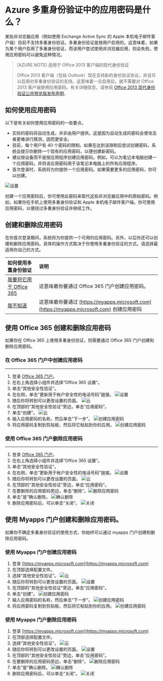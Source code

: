 <properties
    pageTitle="Azure MFA 中的应用密码是什么？"
    description="此页面将帮助用户了解什么是应用密码，以及在 Azure MFA 中，应用密码有什么作用。"
    services="multi-factor-authentication"
    documentationcenter=""
    author="kgremban"
    manager="femila"
    editor="pblachar" />
<tags
    ms.assetid="345b757b-5a2b-48eb-953f-d363313be9e5"
    ms.service="multi-factor-authentication"
    ms.workload="identity"
    ms.tgt_pltfrm="na"
    ms.devlang="na"
    ms.topic="article"
    ms.date="11/23/2016"
    wacn.date="01/10/2017"
    ms.author="kgremban" />  


# Azure 多重身份验证中的应用密码是什么？
某些非浏览器应用（例如使用 Exchange Active Sync 的 Apple 本机电子邮件客户端）目前不支持多重身份验证。多重身份验证是按用户启用的。这意味着，如果为某个用户启用了多重身份验证，而该用户尝试使用非浏览器应用，则会失败。使用应用密码可以避免这种情况。

> [AZURE.NOTE]
适用于 Office 2013 客户端的现代身份验证
>
> Office 2013 客户端（包括 Outlook）现在支持新的身份验证协议，并且可以启用对多重身份验证的支持。这意味着一旦启用后，就不需要对 Office 2013 客户端使用应用密码。有关详细信息，请参阅 [Office 2013 现代身份验证公共预览版发布声明](https://blogs.office.com/2015/03/23/office-2013-modern-authentication-public-preview-announced/)。
>
>

## 如何使用应用密码
以下是有关如何使用应用密码的一些要点。

- 实际的密码将自动生成，并非由用户提供。这是因为自动生成的密码会使攻击者更难进行猜测，因而更安全。
- 目前，每个用户有 40 个密码的限制。如果在达到该限制后尝试创建密码，系统会提示你删除一个现有的应用密码，以便创建新密码。
- 建议按设备而不是按应用程序创建应用密码。例如，可以为笔记本电脑创建一个应用密码，并将该应用密码用于该笔记本电脑上的所有应用程序。
- 首次登录时，系统将为你提供一个应用密码。如果需要更多的应用密码，你可以创建。

![设置](./media/multi-factor-authentication-end-user-app-passwords/app.png)

创建一个应用密码后，你可使用此密码来取代这些非浏览器应用中的原始密码。例如，如果你在手机上使用多重身份验证和 Apple 本机电子邮件客户端。你可使用应用密码，以便绕过多重身份验证并继续工作。

## 创建和删除应用密码
在你首次登录期间，系统将为你提供一个可用的应用密码。另外，以后你还可以创建和删除应用密码。具体的操作方式取决于你使用多重身份验证的方式。请选择最适用你自己的方式。

| 如何使用多重身份验证 | 说明 |
|:--- |:--- |
| [我要将它用于 Office 365](#creating-and-deleting-app-passwords-with-office-365) |这意味着你要通过 Office 365 门户创建应用密码。 |
| [我不知道](#creating-and-deleting-app-passwords-with-myapps-portal) |这意味着你要通过 [https://myapps.microsoft.com](https://myapps.microsoft.com) 创建应用密码 |


## 使用 Office 365 创建和删除应用密码
如果你在 Office 365 上使用多重身份验证，则需要通过 Office 365 门户创建和删除应用密码。

### 在 Office 365 门户中创建应用密码
- - -
1. 登录 [Office 365 门户](https://login.microsoftonline.com/)。
2. 在右上角选择小组件并选择“Office 365 设置”。
3. 单击“其他安全性验证”。
4. 在右侧，单击“更新用于帐户安全性的电话号码”链接。
   ![设置](./media/multi-factor-authentication-end-user-manage/o365a.png)
5. 随后你将转到可以更改设置的页面。
   ![云](./media/multi-factor-authentication-end-user-manage/o365b.png)
6. 在顶部的“其他安全性验证”旁边，单击“应用密码”。
7. 单击“创建”。
   ![云](./media/multi-factor-authentication-end-user-app-passwords/apppass.png)
8. 输入应用密码的名称，然后单击“下一步”。
   ![创建应用密码](./media/multi-factor-authentication-end-user-app-passwords/create1.png)
9. 将应用密码复制到剪贴板，然后将它粘贴到你的应用。
   ![创建应用密码](./media/multi-factor-authentication-end-user-app-passwords/create2.png)

### 使用 Office 365 门户删除应用密码
- - -
1. 登录 [Office 365 门户](https://login.microsoftonline.com/)。
2. 在右上角选择小组件并选择“Office 365 设置”。
3. 单击“其他安全性验证”。
4. 在右侧，单击“更新用于帐户安全性的电话号码”链接。
   ![设置](./media/multi-factor-authentication-end-user-manage/o365a.png)
5. 随后你将转到可以更改设置的页面。
   ![云](./media/multi-factor-authentication-end-user-manage/o365b.png)
6. 在顶部的“其他安全性验证”旁边，单击“应用密码”。
7. 在要删除的应用密码旁边，单击“删除”。![删除应用密码](./media/multi-factor-authentication-end-user-app-passwords/delete1.png)
8. 单击“是”确认删除。
   ![确认删除](./media/multi-factor-authentication-end-user-app-passwords/delete2.png)
9. 删除应用密码后，可以单击“关闭”。
   ![关闭](./media/multi-factor-authentication-end-user-app-passwords/delete3.png)

## 使用 Myapps 门户创建和删除应用密码。
如果你不确定多重身份验证的使用方式，你始终可以通过 myapps 门户创建和删除应用密码。

### 使用 Myapps 门户创建应用密码
1. 登录 [https://myapps.microsoft.com](https://myapps.microsoft.com)
2. 在顶部选择配置文件。
3. 选择“其他安全性验证”。
   ![云](./media/multi-factor-authentication-end-user-manage/myapps1.png)
4. 随后你将转到可以更改设置的页面。
   ![设置](./media/multi-factor-authentication-end-user-manage/proofup.png)
5. 在顶部的“其他安全性验证”旁边，单击“应用密码”。
6. 单击“创建”。
   ![创建应用密码](./media/multi-factor-authentication-end-user-app-passwords/create3.png)
7. 输入应用密码的名称，然后单击“下一步”。
   ![创建应用密码](./media/multi-factor-authentication-end-user-app-passwords/create1.png)
8. 将应用密码复制到剪贴板，然后将它粘贴到你的应用。
   ![创建应用密码](./media/multi-factor-authentication-end-user-app-passwords/create2.png)

### 使用 Myapps 门户删除应用密码
1. 登录 [https://myapps.microsoft.com](https://myapps.microsoft.com)
2. 在顶部选择配置文件。
3. 选择“其他安全性验证”。
   ![云](./media/multi-factor-authentication-end-user-manage/myapps1.png)
4. 随后你将转到可以更改设置的页面。
   ![设置](./media/multi-factor-authentication-end-user-manage/proofup.png)
5. 在顶部的“其他安全性验证”旁边，单击“应用密码”。
6. 在要删除的应用密码旁边，单击“删除”。
   ![删除应用密码](./media/multi-factor-authentication-end-user-app-passwords/delete1.png)
7. 单击“是”确认删除。
   ![确认删除](./media/multi-factor-authentication-end-user-app-passwords/delete2.png)
8. 删除应用密码后，可以单击“关闭”。
   ![关闭](./media/multi-factor-authentication-end-user-app-passwords/delete3.png)

<!---HONumber=Mooncake_0103_2017-->
